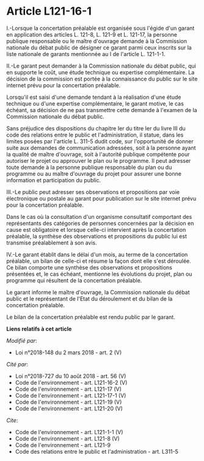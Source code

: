 # Article L121-16-1

I.-Lorsque la concertation préalable est organisée sous l'égide d'un garant en application des articles L. 121-8, L. 121-9 et
L. 121-17, la personne publique responsable ou le maître d'ouvrage demande à la Commission nationale du débat public de
désigner ce garant parmi ceux inscrits sur la liste nationale de garants mentionnée au I de l'article L. 121-1-1. 

II.-Le garant peut demander à la Commission nationale du débat public, qui en supporte le coût, une étude technique ou
expertise complémentaire. La décision de la commission est portée à la connaissance du public sur le site internet prévu pour
la concertation préalable. 

Lorsqu'il est saisi d'une demande tendant à la réalisation d'une étude technique ou d'une expertise complémentaire, le garant
motive, le cas échéant, sa décision de ne pas transmettre cette demande à l'examen de la Commission nationale du débat
public. 

Sans préjudice des dispositions du chapitre Ier du titre Ier du livre III du code des relations entre le public et
l'administration, il statue, dans les limites posées par l'article L. 311-5 dudit code, sur l'opportunité de donner suite aux
demandes de communication adressées, soit à la personne ayant la qualité de maître d'ouvrage, soit à l'autorité publique
compétente pour autoriser le projet ou approuver le plan ou le programme. Il peut adresser toute demande à la personne
publique responsable du plan ou du programme ou au maître d'ouvrage du projet pour assurer une bonne information et
participation du public. 

III.-Le public peut adresser ses observations et propositions par voie électronique ou postale au garant pour publication sur
le site internet prévu pour la concertation préalable. 

Dans le cas où la consultation d'un organisme consultatif comportant des représentants des catégories de personnes concernées
par la décision en cause est obligatoire et lorsque celle-ci intervient après la concertation préalable, la synthèse des
observations et propositions du public lui est transmise préalablement à son avis. 

IV.-Le garant établit dans le délai d'un mois, au terme de la concertation préalable, un bilan de celle-ci et résume la façon
dont elle s'est déroulée. Ce bilan comporte une synthèse des observations et propositions présentées et, le cas échéant,
mentionne les évolutions du projet, plan ou programme qui résultent de la concertation préalable. 

Le garant informe le maître d'ouvrage, la Commission nationale du débat public et le représentant de l'Etat du déroulement et
du bilan de la concertation préalable. 

Le bilan de la concertation préalable est rendu public par le garant.

**Liens relatifs à cet article**

_Modifié par_:

  - Loi n°2018-148 du 2 mars 2018 - art. 2 (V)

_Cité par_:

  - Loi n°2018-727 du 10 août 2018 - art. 56 (V)
  - Code de l'environnement - art. L121-16-2 (V)
  - Code de l'environnement - art. L121-17 (V)
  - Code de l'environnement - art. L121-17-1 (V)
  - Code de l'environnement - art. L121-19 (V)
  - Code de l'environnement - art. L121-20 (V)

_Cite_:

  - Code de l'environnement - art. L121-1-1 (V)
  - Code de l'environnement - art. L121-8 (V)
  - Code de l'environnement - art. L121-9
  - Code des relations entre le public et l'administration - art. L311-5
